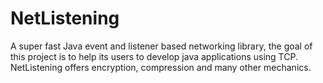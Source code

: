 # NetListening
A super fast Java event and listener based networking library,
the goal of this project is to help its users to develop java applications using TCP.
NetListening offers encryption, compression and many other mechanics. 

